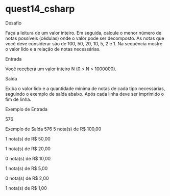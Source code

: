 # quest14_csharp
Desafio

Faça a leitura de um valor inteiro. Em seguida, calcule o menor número de notas possíveis (cédulas) onde o valor pode ser decomposto. As notas que você deve considerar são de 100, 50, 20, 10, 5, 2 e 1. Na sequência mostre o valor lido e a relação de notas necessárias.

Entrada

Você receberá um valor inteiro N (0 < N < 1000000).

Saída

Exiba o valor lido e a quantidade mínima de notas de cada tipo necessárias, seguindo o exemplo de saída abaixo. Após cada linha deve ser imprimido o fim de linha.

Exemplo de Entrada	

576

Exemplo de Saída
576
5 nota(s) de R$ 100,00

1 nota(s) de R$ 50,00

1 nota(s) de R$ 20,00

0 nota(s) de R$ 10,00

1 nota(s) de R$ 5,00

0 nota(s) de R$ 2,00

1 nota(s) de R$ 1,00
